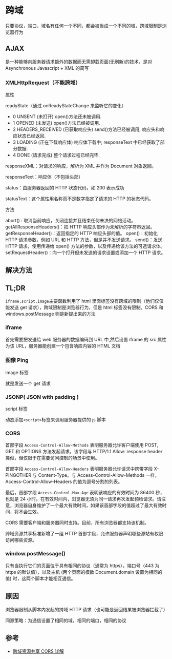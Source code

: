 # 跨域

只要协议，端口，域名有任何一个不同，都会被当成一个不同的域，跨域限制是浏览器行为

## AJAX

是一种能够向服务器请求额外的数据而无需卸载页面(无刷新)的技术，是对 Asynchronous Javascript + XML 的简写

### XMLHttpRequest（不能跨域）

属性

readyState（通过 onReadyStateChange 来监听它的变化）

- 0 UNSENT (未打开) open()方法还未被调用.
- 1 OPENED (未发送) open()方法已经被调用.
- 2 HEADERS_RECEIVED (已获取响应头) send()方法已经被调用, 响应头和响应状态已经返回.
- 3 LOADING (正在下载响应体) 响应体下载中; responseText 中已经获取了部分数据.
- 4 DONE (请求完成) 整个请求过程已经完毕.

responseXML：对请求的响应，解析为 XML 并作为 Document 对象返回。

responseText：响应体（不包括头部）

status：由服务器返回的 HTTP 状态代码，如 200 表示成功

statusText：这个属性用名称而不是数字指定了请求的 HTTP 的状态代码。

方法

abort() : 取消当前响应，关闭连接并且结束任何未决的网络活动。
getAllResponseHeaders()：把 HTTP 响应头部作为未解析的字符串返回。
getResponseHeader()：返回指定的 HTTP 响应头部的值。
open()：初始化 HTTP 请求参数，例如 URL 和 HTTP 方法，但是并不发送请求。
send()：发送 HTTP 请求，使用传递给 open() 方法的参数，以及传递给该方法的可选请求体。
setRequestHeader()：向一个打开但未发送的请求设置或添加一个 HTTP 请求。

## 解决方法

## TL;DR

`iframe,script,image`主要函数利用了 html 里面标签没有跨域的限制（他们仅仅能发送 get 请求），跨域限制是浏览器行为，但是 html 标签没有限制。CORS 和 windows.postMessage 则是新提出来的方法

### iframe

首先需要把发送给 web 服务器的数据编码到 URL 中,然后设置 iframe 的 src 属性为该 URL，服务器能创建一个包含响应内容的 HTML 文档

### 图像 Ping

image 标签

就是发送一个 get 请求

### JSONP( JSON with padding )

script 标签

动态添加`<script>`标签来调用服务器提供的 js 脚本

### CORS

首部字段 `Access-Control-Allow-Methods` 表明服务器允许客户端使用 POST, GET 和 OPTIONS 方法发起请求。该字段与 HTTP/1.1 Allow: response header 类似，但仅限于在需要访问控制的场景中使用。

首部字段 `Access-Control-Allow-Headers` 表明服务器允许请求中携带字段 X-PINGOTHER 与 Content-Type。与 Access-Control-Allow-Methods 一样，Access-Control-Allow-Headers 的值为逗号分割的列表。

最后，首部字段 `Access-Control-Max-Age` 表明该响应的有效时间为 86400 秒，也就是 24 小时。在有效时间内，浏览器无须为同一请求再次发起预检请求。请注意，浏览器自身维护了一个最大有效时间，如果该首部字段的值超过了最大有效时间，将不会生效。

CORS 需要客户端和服务器同时支持。目前，所有浏览器都支持该机制。

跨域资源共享标准新增了一组 HTTP 首部字段，允许服务器声明哪些源站有权限访问哪些资源。

### window.postMessage()

只有当执行它们的页面位于具有相同的协议（通常为 https），端口号（443 为 https 的默认值），以及主机 (两个页面的模数 Document.domain 设置为相同的值) 时，这两个脚本才能相互通信。

## 原因

浏览器限制从脚本内发起的跨域 HTTP 请求（也可能是返回结果被浏览器拦截了）

同源策略：为通信设置了相同的域，相同的端口，相同的协议

## 参考

- [跨域资源共享 CORS 详解](http://www.ruanyifeng.com/blog/2016/04/cors.html)

